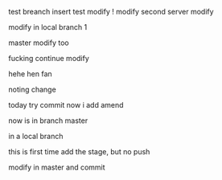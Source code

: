 test breanch
insert
test
modify ! 
modify second
server modify

modify in local branch 1

master modify too

fucking continue modify

hehe hen fan

noting change

today try commit now i add amend

now is in branch master

in a local branch

this is first time add the stage, but no push

modify in master and commit